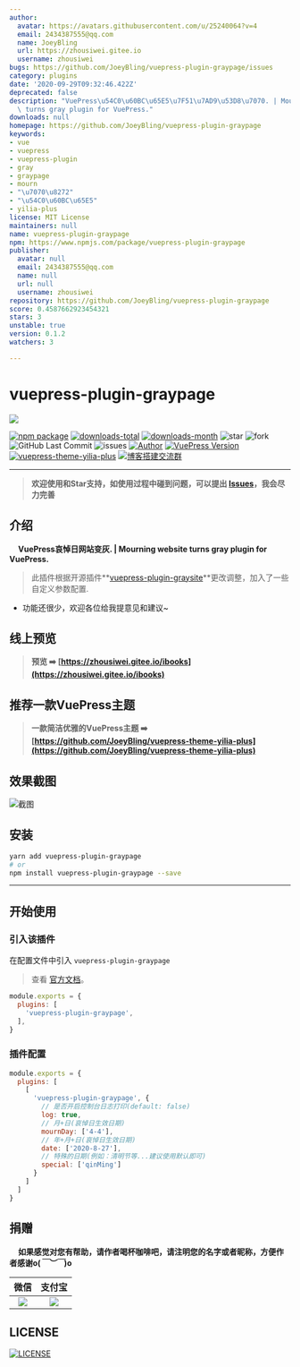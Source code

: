 ```yaml
---
author:
  avatar: https://avatars.githubusercontent.com/u/25240064?v=4
  email: 2434387555@qq.com
  name: JoeyBling
  url: https://zhousiwei.gitee.io
  username: zhousiwei
bugs: https://github.com/JoeyBling/vuepress-plugin-graypage/issues
category: plugins
date: '2020-09-29T09:32:46.422Z'
deprecated: false
description: "VuePress\u54C0\u60BC\u65E5\u7F51\u7AD9\u53D8\u7070. | Mourning website\
  \ turns gray plugin for VuePress."
downloads: null
homepage: https://github.com/JoeyBling/vuepress-plugin-graypage
keywords:
- vue
- vuepress
- vuepress-plugin
- gray
- graypage
- mourn
- "\u7070\u8272"
- "\u54C0\u60BC\u65E5"
- yilia-plus
license: MIT License
maintainers: null
name: vuepress-plugin-graypage
npm: https://www.npmjs.com/package/vuepress-plugin-graypage
publisher:
  avatar: null
  email: 2434387555@qq.com
  name: null
  url: null
  username: zhousiwei
repository: https://github.com/JoeyBling/vuepress-plugin-graypage
score: 0.4587662923454321
stars: 3
unstable: true
version: 0.1.2
watchers: 3

---
```


# vuepress-plugin-graypage

[![](https://nodei.co/npm/vuepress-plugin-graypage.png?downloads=true&downloadRank=true&stars=true)](https://www.npmjs.com/package/vuepress-plugin-graypage)

[![npm package](https://img.shields.io/npm/v/vuepress-plugin-graypage.svg?label=vuepress-plugin-graypage)](https://www.npmjs.com/package/vuepress-plugin-graypage)
[![downloads-total](https://img.shields.io/npm/dt/vuepress-plugin-graypage.svg)](https://www.npmjs.com/package/vuepress-plugin-graypage)
[![downloads-month](https://img.shields.io/npm/dm/vuepress-plugin-graypage.svg)](https://www.npmjs.com/package/vuepress-plugin-graypage)
![star](https://img.shields.io/github/stars/JoeyBling/vuepress-plugin-graypage "star")
![fork](https://img.shields.io/github/forks/JoeyBling/vuepress-plugin-graypage "fork")
![GitHub Last Commit](https://img.shields.io/github/last-commit/JoeyBling/vuepress-plugin-graypage.svg?label=commits "GitHub Last Commit")
![issues](https://img.shields.io/github/issues/JoeyBling/vuepress-plugin-graypage "issues")
[![Author](https://img.shields.io/badge/Author-JoeyBling-red.svg "Author")](https://zhousiwei.gitee.io "Author")
[![VuePress Version](https://img.shields.io/badge/VuePress-%3E%3D%201.0.0-blue.svg)](https://v1.vuepress.vuejs.org/zh/)
[![vuepress-theme-yilia-plus](https://img.shields.io/badge/Theme-Yilia_Plus-red.svg "vuepress-theme-yilia-plus")](https://github.com/JoeyBling/vuepress-theme-yilia-plus)
[![博客搭建交流群](https://img.shields.io/badge/QQ群-422625065-red.svg "博客搭建交流群")](https://jq.qq.com/?_wv=1027&k=58Ypj9z "博客搭建交流群")

------------------

> **欢迎使用和Star支持，如使用过程中碰到问题，可以提出 [Issues](https://github.com/JoeyBling/vuepress-plugin-graypage/issues)，我会尽力完善**

## 介绍
&#160;&#160;&#160;&#160;**VuePress哀悼日网站变灰. | Mourning website turns gray plugin for VuePress.**

> 此插件根据开源插件**[vuepress-plugin-graysite](https://github.com/zpfz/vuepress-plugin-graysite)**更改调整，加入了一些自定义参数配置.

- 功能还很少，欢迎各位给我提意见和建议~

## 线上预览

> **预览 ➡️ [https://zhousiwei.gitee.io/ibooks](https://zhousiwei.gitee.io/ibooks)**

## 推荐一款VuePress主题
> **一款简洁优雅的VuePress主题 ➡️ [https://github.com/JoeyBling/vuepress-theme-yilia-plus](https://github.com/JoeyBling/vuepress-theme-yilia-plus)**

## 效果截图

![截图](./examples/images/web_mini.png)

## 安装

```bash
yarn add vuepress-plugin-graypage
# or
npm install vuepress-plugin-graypage --save
```

------------

## 开始使用

### 引入该插件

在配置文件中引入 `vuepress-plugin-graypage`

> 查看 [官方文档](https://v1.vuepress.vuejs.org/zh/plugin/using-a-plugin.html)。

```javascript
module.exports = {
  plugins: [
    'vuepress-plugin-graypage',
  ],
}
```

### 插件配置

```javascript
module.exports = {
  plugins: [
    [
      'vuepress-plugin-graypage', {
        // 是否开启控制台日志打印(default: false)
        log: true,
        // 月+日(哀悼日生效日期)
        mournDay: ['4-4'],
        // 年+月+日(哀悼日生效日期)
        date: ['2020-8-27'],
        // 特殊的日期(例如：清明节等...建议使用默认即可)
        special: ['qinMing']
      }
    ]
  ]
}
```

## 捐赠
&#160;&#160;&#160;&#160;**如果感觉对您有帮助，请作者喝杯咖啡吧，请注明您的名字或者昵称，方便作者感谢o(*￣︶￣*)o**

| 微信 | 支付宝 |
| :---: | :---: |
| ![](./examples/images/weixin.png) | ![](./examples/images/alipay.jpeg) |

## LICENSE

[![LICENSE](https://img.shields.io/github/license/JoeyBling/vuepress-plugin-graypage "LICENSE")](./LICENSE "LICENSE")